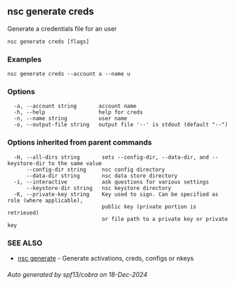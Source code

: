 ## nsc generate creds

Generate a credentials file for an user

```
nsc generate creds [flags]
```

### Examples

```
nsc generate creds --account a --name u
```

### Options

```
  -a, --account string       account name
  -h, --help                 help for creds
  -n, --name string          user name
  -o, --output-file string   output file '--' is stdout (default "--")
```

### Options inherited from parent commands

```
  -H, --all-dirs string       sets --config-dir, --data-dir, and --keystore-dir to the same value
      --config-dir string     nsc config directory
      --data-dir string       nsc data store directory
  -i, --interactive           ask questions for various settings
      --keystore-dir string   nsc keystore directory
  -K, --private-key string    Key used to sign. Can be specified as role (where applicable),
                              public key (private portion is retrieved)
                              or file path to a private key or private key 
```

### SEE ALSO

* [nsc generate](nsc_generate.md)	 - Generate activations, creds, configs or nkeys

###### Auto generated by spf13/cobra on 18-Dec-2024
